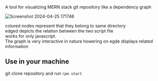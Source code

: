 A tool for visualizing MERN stack git repository like a dependency graph 

![Screenshot 2024-04-25 171746](https://github.com/user-attachments/assets/b10d8e9d-813b-4f60-8679-fb620cf3ab1e)

colured nodes represent that they belong to same directory <br>
edged depicts the relation between the two script file <br>
works for only javascript. <br>
The graph is very interactive in nature howering on egde displays related information

## Use in your machine
git clone repository and run `rpm start`
